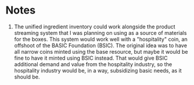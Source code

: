 # Notes

1. The unified ingredient inventory could work alongside the product streaming system that I was planning on using as a source of materials for the boxes. This system would work well with a "hospitality" coin, an offshoot of the BASIC Foundation (BSIC). The original idea was to have all narrow coins minted using the base resource, but maybe it would be fine to have it minted using BSIC instead. That would give BSIC additional demand and value from the hospitality industry, so the hospitality industry would be, in a way, subsidizing basic needs, as it should be. 
